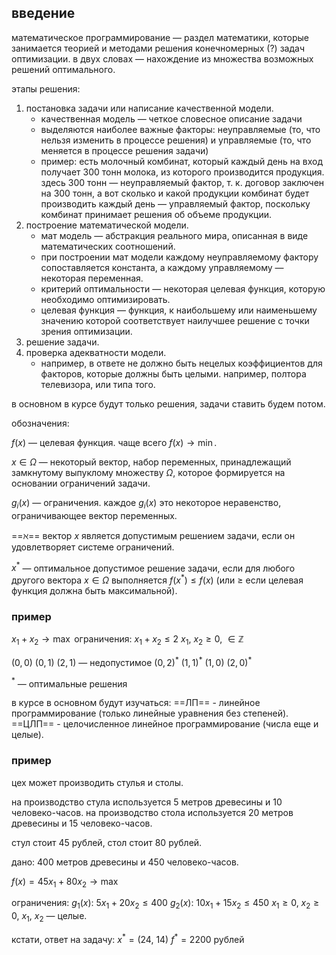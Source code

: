## введение

математическое программирование — раздел математики, которые занимается теорией и методами решения конечномерных (?) задач оптимизации.
в двух словах — нахождение из множества возможных решений оптимального.

этапы решения:
1. постановка задачи или написание качественной модели.
	- качественная модель — четкое словесное описание задачи
	- выделяются наиболее важные факторы: неуправляемые (то, что нельзя изменить в процессе решения) и управляемые (то, что меняется в процессе решения задачи)
	- пример: есть молочный комбинат, который каждый день на вход получает 300 тонн молока, из которого производится продукция. здесь 300 тонн — неуправляемый фактор, т. к. договор заключен на 300 тонн, а вот сколько и какой продукции комбинат будет производить каждый день — управляемый фактор, поскольку комбинат принимает решения об объеме продукции.
2. построение математической модели.
	- мат модель — абстракция реального мира, описанная в виде математических соотношений.
	- при построении мат модели каждому неуправляемому фактору сопоставляется константа, а каждому управляемому — некоторая переменная.
	- критерий оптимальности — некоторая целевая функция, которую необходимо оптимизировать.
	- целевая функция — функция, к наибольшему или наименьшему значению которой соответствует наилучшее решение с точки зрения оптимизации.
3. решение задачи.
4. проверка адекватности модели.
	- например, в ответе не должно быть нецелых коэффициентов для факторов, которые должны быть целыми. например, полтора телевизора, или типа того.

в основном в курсе будут только решения, задачи ставить будем потом.

обозначения:

$f(x)$ — целевая функция. чаще всего $f(x) \to \min$.

$x \in \Omega$ — некоторый вектор, набор переменных, принадлежащий замкнутому выпуклому множеству $\Omega$, которое формируется на основании ограничений задачи.

$g_i(x)$ — ограничения. каждое $g_i(x)$ это некоторое неравенство, ограничивающее вектор переменных.

==$\aleph$== вектор $x$ является допустимым решением задачи, если он удовлетворяет системе ограничений.

$x^*$ —  оптимальное допустимое решение задачи, если для любого другого вектора $x\in \Omega$ выполняется $f(x^*) \le f(x)$ (или $\ge$ если целевая функция должна быть максимальной).

### пример
$x_1 + x_2 \to \max$
ограничения:
$x_1 + x_2 \le 2$
$x_1,\ x_2 \ge 0,\ \in \mathbb Z$

$(0, 0)$
$(0, 1)$
$(2, 1)$ — недопустимое
$(0, 2)^*$
$(1, 1)^*$
$(1, 0)$
$(2, 0)^*$

$^*$ — оптимальные решения


в курсе в основном будут изучаться:
==ЛП== - линейное программирование (только линейные уравнения без степеней).
==ЦЛП== - целочисленное линейное программирование (числа еще и целые).


### пример
цех может производить стулья и столы.

на производство стула используется 5 метров древесины и 10 человеко-часов.
на производство стола используется 20 метров древесины и 15 человеко-часов.

стул стоит 45 рублей, стол стоит 80 рублей.

дано: 400 метров древесины и 450 человеко-часов. 

$f(x) = 45x_1 + 80 x_2 \to \max$

ограничения:
$g_1(x):\ 5 x_1 + 20 x_2 \le 400$
$g_2(x):\ 10 x_1 + 15 x_2 \le 450$
$x_1 \ge 0,\ x_2 \ge 0,$ $x_1,\ x_2$ — целые.

кстати, ответ на задачу:
$x^* = (24,\ 14)$
$f^* = 2200$ рублей